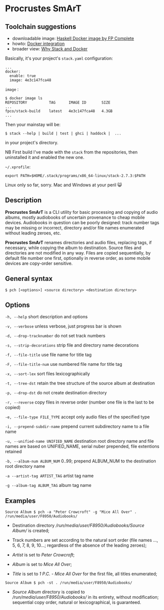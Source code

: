 # Procrustes SmArT

## Toolchain suggestions

- downloadable image: [Haskell Docker image by FP Complete](https://hub.docker.com/r/fpco/stack-build/)
- howto: [Docker integration](https://docs.haskellstack.org/en/stable/docker_integration/)
- broader view: [Why Stack and Docker](https://www.fpcomplete.com/blog/2015/08/stack-docker)

Basically, it's your project's `stack.yaml` configuration:
```
...
docker:
  enable: true
  image: 4e3c147fca48
```
`image` :
```
$ docker image ls
REPOSITORY          TAG      IMAGE ID       SIZE
...
fpco/stack-build    latest   4e3c147fca48   4.3GB
...
```
Then your mainstay will be: 

```
$ stack --help | build | test | ghci | haddock |  ...
```
in your project's directory.

NB First build I've made with the `stack` from the repositories,
then uninstalled it and enabled the new one.

`~/.xprofile`:
```
export PATH=$HOME/.stack/programs/x86_64-linux/stack-2.7.3:$PATH
```

Linux only so far, sorry. Mac and Windows at your peril :smiley_cat:
## Description
**Procrustes SmArT** is a CLI utility for basic processing and copying
of audio albums, mostly audiobooks of uncertain provenance to cheap mobile
devices. Audiobooks in question can be poorly designed: track number tags
may be missing or incorrect, directory and/or file names enumerated
without leading zeroes, etc.

**Procrustes SmArT** renames directories and audio files, replacing tags,
if necessary, while copying the album to destination. Source files
and directories are not modified in any way. Files are copied sequentially,
by default file number one first, optionally in reverse order, as some
mobile devices are copy-order sensitive.

## General syntax

``$ pch [<options>] <source directory> <destination directory>``

## Options

``-h, --help``
short description and options

``-v, --verbose``
unless verbose, just progress bar is shown

``-d, --drop-tracknumber``
do not set track numbers

``-s, --strip-decorations``
strip file and directory name decorations

``-f, --file-title``
use file name for title tag

``-F, --file-title-num``
use numbered file name for title tag

``-x, --sort-lex``
sort files lexicographically

``-t, --tree-dst``
retain the tree structure of the source album at destination

``-p, --drop-dst``
do not create destination directory

``-r, --reverse``
copy files in reverse order (number one file is the last to be copied)

``-e, --file-type FILE_TYPE``
accept only audio files of the specified type

``-i, --prepend-subdir-name``
prepend current subdirectory name to a file name

``-u, --unified-name UNIFIED_NAME``
destination root directory name and file names are based on UNIFIED_NAME,
serial nuber prepended, file extentions retained

``-b, --album-num ALBUM_NUM``
0..99; prepend ALBUM_NUM to the destination root directory name

``-a --artist-tag ARTIST_TAG``
artist tag name

``-g --album-tag ALBUM_TAG``
album tag name

## Examples

``Source Album $ pch -a "Peter Crowcroft" -g "Mice All Over" . /run/media/user/F8950/Audiobooks/``

- Destination directory */run/media/user/F8950/Audiobooks/Source Album/* is created;

- Track numbers are set according to the natural sort order (file names ..., 5, 6, 7, 8, 9, 10...;
regardless of the absence of the leading zeroes);

- *Artist* is set to *Peter Crowcroft*;

- *Album* is set to *Mice All Over*;

- *Title* is set to *1 P.C. - Mice All Over* for the first file, all titles enumerated;

``Source Album $ pch -st . /run/media/user/F8950/Audiobooks/``

- *Source Album* directory is copied to */run/media/user/F8950/Audiobooks/* in its entirety,
without modification; sequential copy order, natural or lexicographical, is guaranteed.
